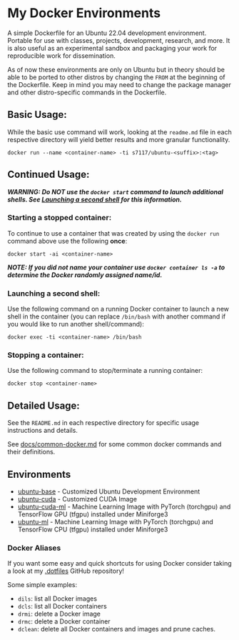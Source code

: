 # My Docker Environments

A simple Dockerfile for an Ubuntu 22.04 development environment. Portable for use with classes, projects, development, research, and more. It is also useful as an experimental sandbox and packaging your work for reproducible work for dissemination.

As of now these environments are only on Ubuntu but in theory should be able to be ported to other distros by changing the `FROM` at the beginning of the Dockerfile. Keep in mind you may need to change the package manager and other distro-specific commands in the Dockerfile.

## Basic Usage:

While the basic use command will work, looking at the `readme.md` file in each respective directory will yield better results and more granular functionality.

```shell
docker run --name <container-name> -ti s7117/ubuntu-<suffix>:<tag>
```

## Continued Usage:

**_WARNING: Do NOT use the `docker start` command to launch additional shells. See [Launching a second shell](#launching-a-second-shell) for this information._**

### Starting a stopped container:

To continue to use a container that was created by using the `docker run` command above use the following **once**:

```shell
docker start -ai <container-name>
```

**_NOTE: If you did not name your container use `docker container ls -a` to determine the Docker randomly assigned name/id._**

### Launching a second shell:

Use the following command on a running Docker container to launch a new shell in the container (you can replace `/bin/bash` with another command if you would like to run another shell/command):

```
docker exec -ti <container-name> /bin/bash
```

### Stopping a container:

Use the following command to stop/terminate a running container:

```shell
docker stop <container-name>
```

## Detailed Usage:

See the `README.md` in each respective directory for specific usage instructions and details.

See [docs/common-docker.md](docs/common-docker.md) for some common docker commands and their definitions.

## Environments

- [ubuntu-base](base/) - Customized Ubuntu Development Environment
- [ubuntu-cuda](cuda/) - Customized CUDA Image
- [ubuntu-cuda-ml](cuda-ml/) - Machine Learning Image with PyTorch (torchgpu) and TensorFlow GPU (tfgpu) installed under Miniforge3
- [ubuntu-ml](ml/) - Machine Learning Image with PyTorch (torchgpu) and TensorFlow CPU (tfgpu) installed under Miniforge3

### Docker Aliases

If you want some easy and quick shortcuts for using Docker consider taking a look at my [.dotfiles](https://github.com/s7117/.dotfiles) GitHub repository!

Some simple examples:

- `dils`: list all Docker images
- `dcls`: list all Docker containers
- `drmi`: delete a Docker image
- `drmc`: delete a Docker container
- `dclean`: delete all Docker containers and images and prune caches.
